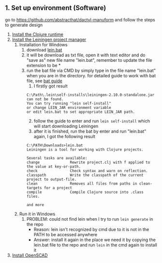 ## 1. Set up environment (Software) 
go to https://github.com/abstracthat/dactyl-manuform and follow the steps to generate design
1. [Install the Clojure runtime](https://clojure.org/)
2. [Install the Leiningen project manager](https://leiningen.org/)
   1. Installation for Windows
      1. download [lein.bat](https://raw.githubusercontent.com/technomancy/leiningen/stable/bin/lein.bat)
      2. it will be download as txt file, open it with text editor and do "save as" new file name "lein.bat", remember to update the file extension to be *
      3. run the bat file via CMD by simply type in the file name "lein.bat" when you are in the directory. for detailed guide to work with bat file, see [bat guide](https://www.makeuseof.com/tag/write-simple-batch-bat-file/#:~:text=Save%20as%20BAT%20File,will%20finalize%20the%20batch%20process.)
         1. I firstly got result 
         ```
         C:\Path\.lein\self-installs\leiningen-2.10.0-standalone.jar can not be found.
         You can try running "lein self-install"
         or change LEIN_JAR environment variable
         or edit lein.bat to set appropriate LEIN_JAR path.
         ```
         2. follow the guide to enter and run `lein self-install` which will start downloading Leiningen
         3. after it is finished, run the bat by enter and run "lein.bat" again, I got the following result
         ```
         C:\PATH\Downloads>lein.bat
         Leiningen is a tool for working with Clojure projects.
 
         Several tasks are available:
         change              Rewrite project.clj with f applied to the value at key-or-path.
         check               Check syntax and warn on reflection.
         classpath           Write the classpath of the current project to output-file.
         clean               Removes all files from paths in clean-targets for a project
         compile             Compile Clojure source into .class files.

         and more
         ```
    2. Run it in Windows
       1. PROBLEM: could not find lein when I try to run `lein generate` in the repo
          - Reason: lein isn't recognized by cmd due to it is not in the PATH to be accessed anywhere
          - Answer: install it again in the place we need it by copying the lein.bat file to the repo and run `lein` in the cmd again to install it
3. [Install OpenSCAD]()